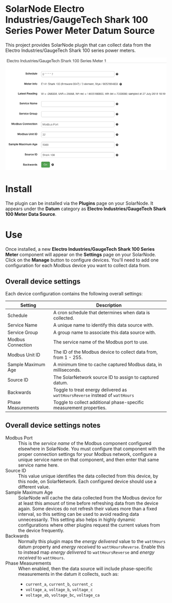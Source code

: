# SolarNode Electro Industries/GaugeTech Shark 100 Series Power Meter Datum Source

This project provides SolarNode plugin that can collect data from the Electro
Industries/GaugeTech Shark 100 series power meters.

![settings](docs/solarnode-shark100-device-settings.png)

# Install

The plugin can be installed via the **Plugins** page on your SolarNode. It
appears under the **Datum** category as **Electro Industries/GaugeTech Shark 
100 Meter Data Source**.

# Use

Once installed, a new **Electro Industries/GaugeTech Shark 100 Series Meter**
component will appear on the **Settings** page on your SolarNode. Click on the
**Manage** button to configure devices. You'll need to add one configuration
for each Modbus device you want to collect data from.

## Overall device settings

Each device configuration contains the following overall settings:

| Setting            | Description                                                                      |
|--------------------|----------------------------------------------------------------------------------|
| Schedule           | A cron schedule that determines when data is collected.                          |
| Service Name       | A unique name to identify this data source with.                                 |
| Service Group      | A group name to associate this data source with.                                 |
| Modbus Connection  | The service name of the Modbus port to use.                                      |
| Modbus Unit ID     | The ID of the Modbus device to collect data from, from 1 - 255.                  |
| Sample Maximum Age | A minimum time to cache captured Modbus data, in milliseconds.                   |
| Source ID          | The SolarNetwork source ID to assign to captured datum.                          |
| Backwards          | Toggle to treat energy delivered as `wattHoursReverse` instead of `wattHours`    |
| Phase Measurements | Toggle to collect additional phase-specific measurement properties.              |

## Overall device settings notes

<dl>
	<dt>Modbus Port</dt>
	<dd>This is the <i>service name</i> of the Modbus component configured elsewhere
	in SolarNode. You must configure that component with the proper connection settings
	for your Modbus network, configure a unique service name on that component, and then
	enter that same service name here.</dd>
	<dt>Source ID</dt>
	<dd>This value unique identifies the data collected from this device, by this node,
	 on SolarNetwork. Each configured device should use a different value.</dd>
	<dt>Sample Maximum Age</dt>
	<dd>SolarNode will cache the data collected from the Modbus device for at least
	this amount of time before refreshing data from the device again. Some devices
	do not refresh their values more than a fixed interval, so this setting can be
	used to avoid reading data unnecessarily. This setting also helps in highly
	dynamic configurations where other plugins request the current values from
	the device frequently.</dd>
	<dt>Backwards</dt>
	<dd>Normally this plugin maps the <i>energy delivered</i> value to the <code>wattHours</code>
	datum property and <i>energy received</i> to <code>wattHoursReverse</code>. Enable this to instead
	map <i>energy delivered</i> to <code>wattHoursReverse</code> and <i>energy received</i>
	to <code>wattHours</code>.</dd>
	<dt>Phase Measurements</dt>
	<dd>When enabled, then the data source will include phase-specific measurements in the datum
	it collects, such as: <ul>
	<li><code>current_a</code>, <code>current_b</code>, <code>current_c</code></li>
	<li><code>voltage_a</code>, <code>voltage_b</code>, <code>voltage_c</code></li>
	<li><code>voltage_ab</code>, <code>voltage_bc</code>, <code>voltage_ca</code></li>
	</ol></ul>
</dl>
